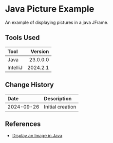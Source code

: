# Java Picture Example
An example of displaying pictures in a java JFrame.
## Tools Used

| Tool     |  Version |
|:---------|---------:|
| Java     | 23.0.0.0 |
| IntelliJ | 2024.2.1 |

## Change History

| Date       | Description      |
|:-----------|:-----------------|
| 2024-09-26 | Initial creation |

## References
* [Display an Image in Java](https://www.delftstack.com/howto/java/display-an-image-in-java/)

